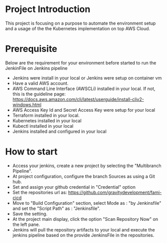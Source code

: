 # Project Introduction
This project is focusing on a purpose to automate the environment setup and a usage of the the Kubernetes implementation on top AWS Cloud.

# Prerequisite
Below are the requirement for your environment before started to run the JenkinFile on Jenkins pipeline
- Jenkins were install in your local or Jenkins were setup on container vm
- Have a valid AWS account.
- AWS Command Line Interface (AWSCLi) installed in your local. If not, this is the guideline page: https://docs.aws.amazon.com/cli/latest/userguide/install-cliv2-windows.html
- AWS Access Key Id and Secret Access Key were setup for your local
- Terraform installed in your local. 
- Kubernetes installed in your local
- Kubectl installed in your local
- Jenkins installed and configured in your local 

# How to start
- Access your jenkins, create a new project by selecting the "Multibranch Pipeline".
- At project configuration, configure the branch Sources as using a Git hub.
- Set and assign your github credential in "Credential" option
- Set the repositories url as: https://github.com/gravitydevelopment/fami-cicd
- Move to "Build Configuration" section, select Mode as : "by Jenkinsfile" and set the "Script Path" as : "Jenkinsfile".
- Save the setting.
- At the project main display, click the option "Scan Repository Now" on the left pane.
- Jenkins will pull the repository artifacts to your local and execute the jenkins pipeline based on the provide JenkinsFile in the repositories.

